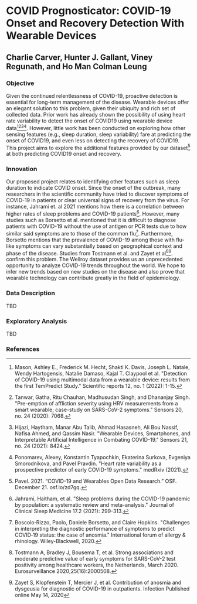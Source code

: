 # COVID Prognosticator: COVID-19 Onset and Recovery Detection With Wearable Devices   
## Charlie Carver, Hunter J. Gallant, Viney Regunath, and Ho Man Colman Leung

### Objective

Given the continued relentlessness of COVID-19, proactive detection is essential for long-term management of the disease. Wearable devices offer an elegant solution to this problem, given their ubiquity and rich set of collected data. Prior work has already shown the possibility of using heart rate variability to detect the onset of COVID19 using wearable device data[^r1][^r2][^r3][^r4]. However, little work has been conducted on exploring how other sensing features (e.g., sleep duration, sleep variability) fare at predicting the onset of COVID19, and even less on detecting the recovery of COVID19. This project aims to explore the additional features provided by our dataset[^r5] at both predicting COVID19 onset and recovery.

### Innovation

Our proposed project relates to identifying other features such as sleep duration to indicate COVID onset. Since the onset of the outbreak, many researchers in the scientific community have tried to discover symptoms of COVID-19 in patients or clear universal signs of recovery from the virus. For instance, Jahrami et. al 2021 mentions how there is a correlation between higher rates of sleep problems and COVID-19 patients[^r6]. However, many studies such as Borsetto et al. mentioned that it is difficult to diagnose patients with COVID-19 without the use of antigen or PCR tests due to how similar said symptoms are to those of the common flu[^r7]. Furthermore, Borsetto mentions that the prevalence of COVID-19 among those with flu-like symptoms can vary substantially based on geographical context and phase of the disease. Studies from Tostmann et al. and  Zayet et al[^r8][^r9]. confirm this problem. The Wellroy dataset provides us an unprecedented opportunity to analyze COVID-19 trends throughout the world. We hope to infer new trends based on new studies on the disease and also prove that wearable technology can contribute greatly in the field of epidemiology. 


### Data Description

TBD

### Exploratory Analysis

TBD

### References

[^r1]: Mason, Ashley E., Frederick M. Hecht, Shakti K. Davis, Joseph L. Natale, Wendy Hartogensis, Natalie Damaso, Kajal T. Claypool et al. "Detection of COVID-19 using multimodal data from a wearable device: results from the first TemPredict Study." Scientific reports 12, no. 1 (2022): 1-15.
[^r2]: Tanwar, Gatha, Ritu Chauhan, Madhusudan Singh, and Dhananjay Singh. "Pre-emption of affliction severity using HRV measurements from a smart wearable; case-study on SARS-CoV-2 symptoms." Sensors 20, no. 24 (2020): 7068.
[^r3]: Hijazi, Haytham, Manar Abu Talib, Ahmad Hasasneh, Ali Bou Nassif, Nafisa Ahmed, and Qassim Nasir. "Wearable Devices, Smartphones, and Interpretable Artificial Intelligence in Combating COVID-19." Sensors 21, no. 24 (2021): 8424.
[^r4]: Ponomarev, Alexey, Konstantin Tyapochkin, Ekaterina Surkova, Evgeniya Smorodnikova, and Pavel Pravdin. "Heart rate variability as a prospective predictor of early COVID-19 symptoms." medRxiv (2021).
[^r5]: Pavel. 2021. “COVID-19 and Wearables Open Data Research.” OSF. December 21. osf.io/zd7gq.
[^r6]:  Jahrami, Haitham, et al. "Sleep problems during the COVID-19 pandemic by population: a systematic review and meta-analysis." Journal of Clinical Sleep Medicine 17.2 (2021): 299-313.
[^r7]:   Boscolo‐Rizzo, Paolo, Daniele Borsetto, and Claire Hopkins. "Challenges in interpreting the diagnostic performance of symptoms to predict COVID‐19 status: the case of anosmia." International forum of allergy & rhinology. Wiley-Blackwell, 2020.
[^r8]: Tostmann A, Bradley J, Bousema T, et al. Strong associations and moderate predictive value of early symptoms for SARS-CoV-2 test positivity among healthcare workers, the Netherlands, March 2020. Eurosurveillance 2020;25(16):2000508. 
[^r9]: Zayet S, Klopfenstein T, Mercier J, et al. Contribution of anosmia and dysgeusia for diagnostic of COVID-19 in outpatients. Infection Published online May 14, 2020

